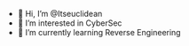 - 👋 Hi, I’m @Itseuclidean
- 👀 I’m interested in CyberSec
- 🌱 I’m currently learning Reverse Engineering

<!---
Itseuclidean/Itseuclidean is a ✨ special ✨ repository because its `README.md` (this file) appears on your GitHub profile.
You can click the Preview link to take a look at your changes.
--->
